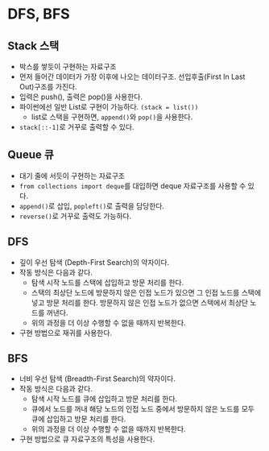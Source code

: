 # DFS, BFS
## Stack 스택
- 박스를 쌓듯이 구현하는 자료구조
- 먼저 들어간 데이터가 가장 이후에 나오는 데이터구조. 선입후출(First In Last Out)구조를 가진다.
- 입력은 push(), 출력은 pop()을 사용한다.
- 파이썬에선 일반 List로 구현이 가능하다. `(stack = list())`
  - list로 스택을 구현하면, `append()`와 `pop()`을 사용한다.
- `stack[::-1]`로 거꾸로 출력할 수 있다.

## Queue 큐
- 대기 줄에 서듯이 구현하는 자료구조
- `from collections import deque`를 대입하면 deque 자료구조를 사용할 수 있다.
- `append()`로 삽입, `popleft()`로 출력을 담당한다.
- `reverse()`로 거꾸로 출력도 가능하다.

## DFS
- 깊이 우선 탐색 (Depth-First Search)의 약자이다.
- 작동 방식은 다음과 같다.
  - 탐색 시작 노드를 스택에 삽입하고 방문 처리를 한다.
  - 스택의 최상단 노드에 방문하지 않은 인접 노드가 있으면 그 인접 노드를 스택에 넣고 방문 처리를 한다. 방문하지 않은 인접 노드가 없으면 스택에서 최상단 노드를 꺼낸다.
  - 위의 과정을 더 이상 수행할 수 없을 때까지 반복한다.
- 구현 방법으로 재귀를 사용한다.

## BFS
- 너비 우선 탐색 (Breadth-First Search)의 약자이다.
- 작동 방식은 다음과 같다.
  - 탐색 시작 노드를 큐에 삽입하고 방문 처리를 한다.
  - 큐에서 노드를 꺼내 해당 노드의 인접 노드 중에서 방문하지 않은 노드를 모두 큐에 삽입하고 방문 처리를 한다.
  - 위의 과정을 더 이상 수행할 수 없을 때까지 반복한다.
- 구현 방법으로 큐 자료구조의 특성을 사용한다.